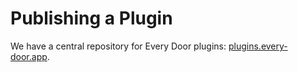 # Publishing a Plugin

We have a central repository for Every Door plugins: [plugins.every-door.app](https://plugins.every-door.app/).
